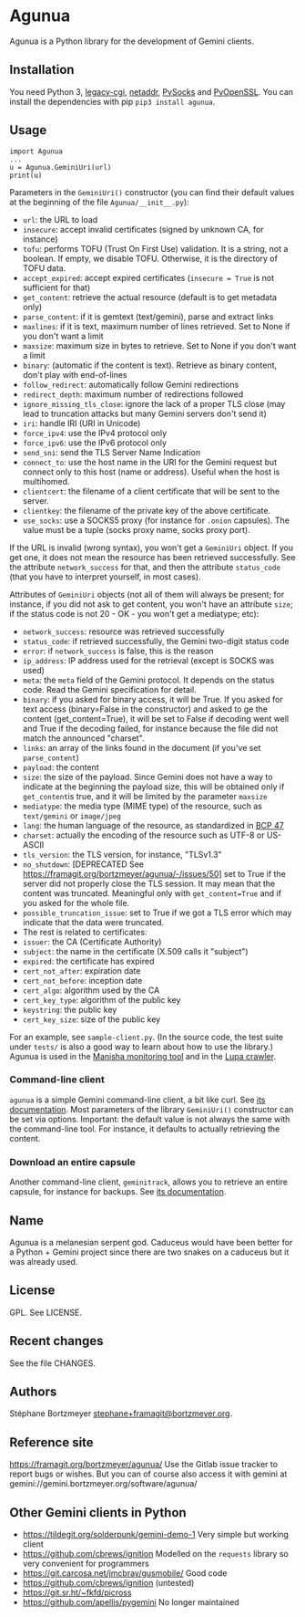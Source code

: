 # Agunua

Agunua is a Python library for the development of Gemini clients.

## Installation

You need Python 3, [legacy-cgi](https://github.com/jackrosenthal/legacy-cgi), [netaddr](https://github.com/netaddr/netaddr),
[PySocks](https://github.com/Anorov/PySocks) and [PyOpenSSL](https://www.pyopenssl.org/).  You
can install the dependencies with pip `pip3 install agunua`. 

## Usage

```
import Agunua
...
u = Agunua.GeminiUri(url)
print(u)
```

Parameters in the `GeminiUri()` constructor (you can find their
default values at the beginning of the file `Agunua/__init__.py`):

* `url`: the URL to load
* `insecure`: accept invalid certificates (signed by unknown CA, for
  instance)
* `tofu`: performs TOFU (Trust On First Use) validation. It is a
  string, not a boolean. If empty, we disable TOFU. Otherwise, it is
  the directory of TOFU data.
* `accept_expired`: accept expired certificates (`insecure = True` is
  not sufficient for that)
* `get_content`: retrieve the actual resource (default is to get
  metadata only)
* `parse_content`: if it is gemtext (text/gemini), parse and extract
  links
* `maxlines`: if it is text, maximum number of lines retrieved. Set to
  None if you don't want a limit
* `maxsize`: maximum size in bytes to retrieve. Set to
  None if you don't want a limit
* `binary`: (automatic if the content is text). Retrieve as binary
  content, don't play with end-of-lines
* `follow_redirect`: automatically follow Gemini redirections
* `redirect_depth`: maximum number of redirections followed
* `ignore_missing_tls_close`: ignore the lack of a proper TLS close (may lead to truncation attacks but many Gemini servers don't send it)
* `iri`: handle IRI (URI in Unicode)
* `force_ipv4`: use the IPv4 protocol only
* `force_ipv6`: use the IPv6 protocol only
* `send_sni`: send the TLS Server Name Indication 
* `connect_to`: use the host name in the URI for the Gemini request but
  connect only to this host (name or address). Useful when the host is
  multihomed.
* `clientcert`: the filename of a client certificate that will be sent
  to the server.
* `clientkey`: the filename of the private key of the above
  certificate.
* `use_socks`: use a SOCKS5 proxy (for instance for `.onion`
  capsules). The value must be a tuple (socks proxy name, socks proxy port).

If the URL is invalid (wrong syntax), you won't get a `GeminiUri`
object. If you get one, it does not mean the resource has been
retrieved successfully. See the attribute `network_success` for that,
and then the attribute `status_code` (that you have to interpret
yourself, in most cases).

Attributes of `GeminiUri` objects (not all of them will always be
present; for instance, if you did not ask to get content, you won't
have an attribute `size`; if the status code is not 20 - OK - you
won't get a mediatype; etc):

* `network_success`: resource was retrieved successfully
* `status_code`: if retrieved successfully, the Gemini two-digit
  status code
* `error`: if `network_success` is false, this is the reason
* `ip_address`: IP address used for the retrieval (except is SOCKS was used)
* `meta`: the `meta` field of the Gemini protocol. It depends on the
 status code. Read the Gemini specification for detail.
* `binary`: if you asked for binary access, it will be True. If you
  asked for text access (binary=False in the constructor) and asked to
  ge the content (get_content=True), it will be set to False if
  decoding went well and True if the decoding failed, for instance
  because the file did not match the announced "charset".
* `links`: an array of the links found in the document (if you've set
  `parse_content`)
* `payload`: the content
* `size`: the size of the payload. Since Gemini does not have a way to
  indicate at the beginning the payload size, this will be obtained
  only if `get_content`is true, and it will be limited by the
  parameter `maxsize`
* `mediatype`: the media type (MIME type) of the resource, such as
`text/gemini` or `image/jpeg`
* `lang`: the human language of the resource, as standardized in [BCP 47](https://www.rfc-editor.org/info/bcp47)
* `charset`: actually the encoding of the resource such as UTF-8 or US-ASCII
* `tls_version`: the TLS version, for instance, "TLSv1.3"
* `no_shutdown`: [DEPRECATED See https://framagit.org/bortzmeyer/agunua/-/issues/50] set to True if the server did not properly close the TLS session. It may mean that the content was truncated. Meaningful only with `get_content=True` and if you asked for the whole file.
* `possible_truncation_issue`: set to True if we got a TLS error which may indicate that the data were truncated.
* The rest is related to certificates:
* `issuer`: the CA (Certificate Authority)
* `subject`: the name in the certificate (X.509 calls it "subject")
* `expired`: the certificate has expired
* `cert_not_after`: expiration date
* `cert_not_before`: inception date
* `cert_algo`: algorithm used by the CA
* `cert_key_type`: algorithm of the public key
* `keystring`: the public key
* `cert_key_size`: size of the public key

For an example, see `sample-client.py`. (In the source code, the test suite under `tests/` is also a good way to learn about how to use the library.) Agunua is used in the [Manisha monitoring tool](https://framagit.org/bortzmeyer/manisha/) and in the [Lupa crawler](https://framagit.org/bortzmeyer/lupa/).

### Command-line client

`agunua` is a simple Gemini command-line client, a bit like curl. See
[its documentation](agunua.md). Most parameters of the library
`GeminiUri()` constructor can be set via options. Important: the
default value is not always the same with the command-line tool. For
instance, it defaults to actually retrieving the content.

### Download an entire capsule

Another command-line client, `geminitrack`, allows you to retrieve an entire capsule, for instance for backups. See [its documentation](geminitrack.md).

## Name

Agunua is a melanesian serpent god. Caduceus would have been better
for a Python + Gemini project since there are two snakes on a caduceus
but it was already used.

## License

GPL. See LICENSE.

## Recent changes

See the file CHANGES.

## Authors

Stéphane Bortzmeyer <stephane+framagit@bortzmeyer.org>.

## Reference site

https://framagit.org/bortzmeyer/agunua/ Use the Gitlab issue tracker to
report bugs or wishes. But you can of course also access it with
gemini at gemini://gemini.bortzmeyer.org/software/agunua/

## Other Gemini clients in Python 

* https://tildegit.org/solderpunk/gemini-demo-1 Very simple but working client
* https://github.com/cbrews/ignition Modelled on the `requests` library so very convenient for programmers
* https://git.carcosa.net/jmcbray/gusmobile/ Good code
* https://github.com/cbrews/ignition (untested)
* https://git.sr.ht/~fkfd/picross 
* https://github.com/apellis/pygemini No longer maintained


